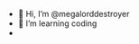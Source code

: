 - 👋 Hi, I’m @megalorddestroyer
- 👀 I’m learning coding
- 

<!---
megalorddestroyer/megalorddestroyer is a ✨ special ✨ repository because its `README.md` (this file) appears on your GitHub profile.
You can click the Preview link to take a look at your changes.
--->
